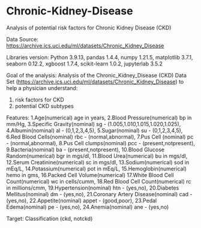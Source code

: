 # Chronic-Kidney-Disease
Analysis of potential risk factors for Chronic Kidney Disease (CKD)

Data Source: 
https://archive.ics.uci.edu/ml/datasets/Chronic_Kidney_Disease

Libraries version:
Python 3.9.13,
pandas 1.4.4,
numpy 1.21.5,
matplotlib 3.7.1,
seaborn 0.12.2,
xgboost  1.7.4,
scikit-learn 1.0.2,
jupyterlab 3.5.2

Goal of the analysis: 
Analysis of the Chronic_Kidney_Disease (CKD) Data Set (https://archive.ics.uci.edu/ml/datasets/Chronic_Kidney_Disease) to help a physician understand:
1. risk factors for CKD 
2. potential CKD subtypes

Features:
1.Age(numerical) age in years,
2.Blood Pressure(numerical) bp in mm/Hg,
3.Specific Gravity(nominal) sg - (1.005,1.010,1.015,1.020,1.025),
4.Albumin(nominal) al - (0,1,2,3,4,5),
5.Sugar(nominal) su - (0,1,2,3,4,5), 
6.Red Blood Cells(nominal) rbc - (normal,abnormal),
7.Pus Cell (nominal) pc - (normal,abnormal),
8.Pus Cell clumps(nominal) pcc - (present,notpresent),
9.Bacteria(nominal) ba - (present,notpresent),
10.Blood Glucose Random(numerical) bgr in mgs/dl,
11.Blood Urea(numerical) bu in mgs/dl, 
12.Serum Creatinine(numerical) sc in mgs/dl,
13.Sodium(numerical) sod in mEq/L,
14.Potassium(numerical) pot in mEq/L,
15.Hemoglobin(numerical) hemo in gms,
16.Packed Cell Volume(numerical)
17.White Blood Cell Count(numerical) wc in cells/cumm,
18.Red Blood Cell Count(numerical) rc in millions/cmm,
19.Hypertension(nominal) htn - (yes,no),
20.Diabetes Mellitus(nominal) dm - (yes,no),
21.Coronary Artery Disease(nominal) cad - (yes,no),
22.Appetite(nominal) appet - (good,poor),
23.Pedal Edema(nominal) pe - (yes,no),
24.Anemia(nominal) ane - (yes,no)

Target:
Classification (ckd, notckd)
